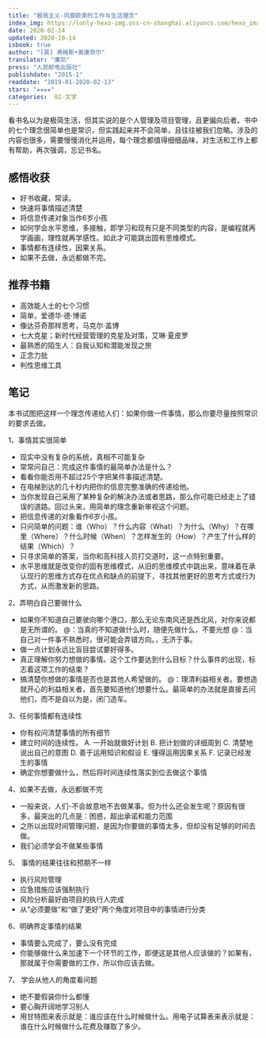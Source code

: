 ```yaml
---
title: "极简主义-风靡欧美的工作与生活理念"
index_img: https://lonly-hexo-img.oss-cn-shanghai.aliyuncs.com/hexo_images/极简主义-风靡欧美的工作与生活理念/极简主义.jpg
date: 2020-02-14
updated: 2020-10-14
isbook: true
author: "[英] 弗格斯•奥康奈尔"
translator: "廉凯"
press: "人⺠邮电出版社"
publishdate: "2015-1"
readdate: "2019-01-2020-02-13"
stars: "★★★★" 
categories:  02-文学
---
```


看书名以为是极简生活，但其实说的是个人管理及项目管理，且更偏向后者。书中的七个理念很简单也是常识，但实践起来并不会简单，且往往被我们忽略。涉及的内容也很多，需要慢慢消化并运用，每个理念都值得细细品味，对生活和工作上都有帮助，再次强调，忘记书名。

<!--more-->


## 感悟收获

- 好书收藏，常读。  
- 快速将事情描述清楚
- 将信息传递对象当作6岁小孩
- 如何学会水平思维，多接触，即学习和现有只是不同类型的内容，是编程就再学画画，理性就再学感性。如此才可能跳出固有思维模式。
- 事情都有连续性，因果关系。
- 如果不去做，永远都做不完。

## 推荐书籍

- 高效能人士的七个习惯
- 简单，爱德华·德·博诺
- 像达芬奇那样思考，⻢克尔·盖博
- 七大克星；新时代经营管理的克星及对策，艾琳·夏皮罗
- 最熟悉的陌生人：自我认知和潜能发现之旅
- 正念力批
- 判性思维工具


## 笔记

本书试图把这样一个理念传递给人们：如果你做一件事情，那么你要尽量按照常识的要求去做。

1、事情其实很简单
- 现实中没有复杂的系统，真相不可能复杂
- 常常问自己：完成这件事情的最简单办法是什么？
- 看看你能否用不超过25个字把某件事描述清楚。
- 在电梯到达的几十秒内把你的信息完整准确的传递给他。
- 当你发现自己采用了某种复杂的解决办法或者思路，那么你可能已经走上了错误的道路。回过头来，用简单的理念重新审视这个问题。
- 把信息传递的对象看作6岁小孩。
- 只问简单的问题：谁（Who）？什么内容（What）？为什么（Why）？在哪里（Where）？什么时候（When）？怎样发生的（How）？产生了什么样的结果（Which）？
- 只寻求简单的答案，当你和高科技人员打交道时，这一点特别重要。
- 水平思维就是改变你的固有思维模式，从旧的思维模式中跳出来，意味着在承认现行的思维方式存在优点和缺点的前提下，寻找其他更好的思考方式或行为方式，从而激发新的思路。

2、弄明白自己要做什么
- 如果你不知道自己要驶向哪个港口，那么无论东南⻛还是⻄北⻛，对你来说都是无所谓的。
@：当真的不知道做什么时，随便先做什么，不要光想
@：当自己对一件事不熟悉时，很可能会弄错方向。，无济于事。
- 做一点计划永远比盲目尝试要好得多。
- 真正理解你努力想做的事情。这个工作要达到什么目标？什么事件的出现，标志着这项工作的结束？
- 搞清楚你想做的事情是否也是其他人希望做的。
@：理清利益相关者。要想造就开心的利益相关者，首先要知道他们想要什么。最简单的办法就是直接去问他们，而不是自以为是，闭⻔造⻋。

3、任何事情都有连续性
- 你有权问清楚事情的所有细节
- 建立时间的连续性。
     A. 一开始就做好计划
	 B. 把计划做的详细周到
	 C. 清楚地说出自己的意图
	 D. 善于运用知识和假设
	 E. 懂得运用因果关系
	 F. 记录已经发生的事情
- 确定你想要做什么，然后将时间连续性落实到位去做这个事情

4、如果不去做，永远都做不完
- 一般来说，人们-不会故意地不去做某事。但为什么还会发生呢？原因有很多，最突出的几点是：困惑，超出承诺和能力范围
- 之所以出现时间管理问题，是因为你要做的事情太多，但却没有足够的时间去做。
- 我们必须学会不做某些事情

5、 事情的结果往往和预期不一样
- 执行⻛险管理
- 应急措施应该强制执行
- ⻛险分析最好由项目的执行人完成
- 从“必须要做”和“做了更好”两个⻆度对项目中的事情进行分类

6、明确界定事情的结果
- 事情要么完成了，要么没有完成
- 你能够做什么来加速下一个环节的工作，即便这是其他人应该做的？如果有，那就属于你需要做的工作，所以你应该去做。

7、 学会从他人的⻆度看问题
- 绝不要假装你什么都懂
- 要心胸开阔地学习别人
- 用甘特图来表示就是：谁应该在什么时候做什么。用电子试算表来表示就是：谁在什么时候做什么花费及赚取了多少。
